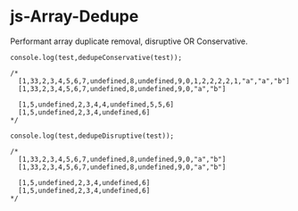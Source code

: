 # js-Array-Dedupe
Performant array duplicate removal, disruptive OR Conservative.

```
console.log(test,dedupeConservative(test));

/*
  [1,33,2,3,4,5,6,7,undefined,8,undefined,9,0,1,2,2,2,2,1,"a","a","b"]
  [1,33,2,3,4,5,6,7,undefined,8,undefined,9,0,"a","b"]

  [1,5,undefined,2,3,4,4,undefined,5,5,6]
  [1,5,undefined,2,3,4,undefined,6]
*/

console.log(test,dedupeDisruptive(test));

/*
  [1,33,2,3,4,5,6,7,undefined,8,undefined,9,0,"a","b"]
  [1,33,2,3,4,5,6,7,undefined,8,undefined,9,0,"a","b"]

  [1,5,undefined,2,3,4,undefined,6]
  [1,5,undefined,2,3,4,undefined,6]
*/
```

